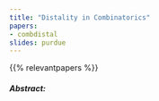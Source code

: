 ```yaml
---
title: "Distality in Combinatorics" 
papers:
- combdistal
slides: purdue
---
```


{{% relevantpapers %}}

##### Abstract:
